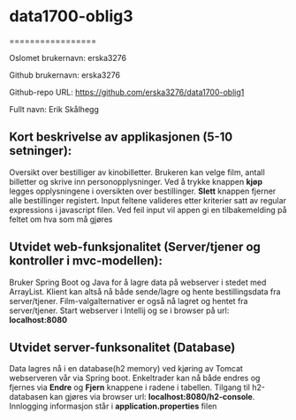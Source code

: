 # data1700-oblig3
=================

Oslomet brukernavn: erska3276

Github brukernavn: erska3276

Github-repo URL: https://github.com/erska3276/data1700-oblig1

Fullt navn: Erik Skålhegg

Kort beskrivelse av applikasjonen (5-10 setninger):
-------------------------------------------------------------
Oversikt over bestilliger av kinobilletter. Brukeren kan velge film, antall
billetter og skrive inn personopplysninger. Ved å trykke knappen **kjøp** legges
opplysningene i oversikten over bestillinger. **Slett** knappen fjerner alle
bestillinger registert. Input feltene valideres etter kriterier satt av regular
expressions i javascript filen. Ved feil input vil appen gi en tilbakemelding på
feltet om hva som må gjøres

Utvidet web-funksjonalitet (Server/tjener og kontroller i mvc-modellen):
-------------------------------------------------------------
Bruker Spring Boot og Java for å lagre data på webserver i stedet med ArrayList. Klient kan altså nå
både sende/lagre og hente bestillingsdata fra server/tjener. Film-valgalternativer er også
nå lagret og hentet fra server/tjener. Start webserver i Intellij og se i browser på url:
**localhost:8080**

Utvidet server-funksonalitet (Database)
-------------------------------------------------------------------
Data lagres nå i en database(h2 memory) ved kjøring av Tomcat webserveren vår via Spring boot. Enkeltrader
kan nå både endres og fjernes via **Endre** og **Fjern** knappene i radene i tabellen.
Tilgang til h2-databasen kan gjøres via browser url: **localhost:8080/h2-console**. Innlogging informasjon
står i **application.properties** filen